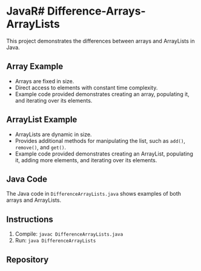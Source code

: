 # JavaR# Difference-Arrays-ArrayLists

This project demonstrates the differences between arrays and ArrayLists in Java.

## Array Example

- Arrays are fixed in size.
- Direct access to elements with constant time complexity.
- Example code provided demonstrates creating an array, populating it, and iterating over its elements.

## ArrayList Example

- ArrayLists are dynamic in size.
- Provides additional methods for manipulating the list, such as `add()`, `remove()`, and `get()`.
- Example code provided demonstrates creating an ArrayList, populating it, adding more elements, and iterating over its elements.

## Java Code

The Java code in `DifferenceArrayLists.java` shows examples of both arrays and ArrayLists.

## Instructions

1. Compile: `javac DifferenceArrayLists.java`
2. Run: `java DifferenceArrayLists`

## Repository

